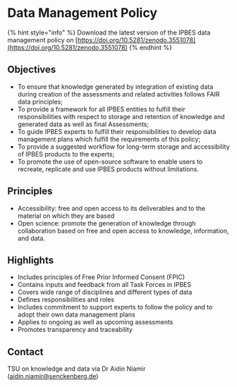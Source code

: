 # Data Management Policy

{% hint style="info" %}
Download the latest version of the IPBES data management policy on  [https://doi.org/10.5281/zenodo.3551078](https://doi.org/10.5281/zenodo.3551078)
{% endhint %}

## Objectives

* To ensure that knowledge generated by integration of existing data during creation of the assessments and related activities follows FAIR data principles; 
* To provide a framework for all IPBES entities to fulfill their responsibilities with respect to storage and retention of knowledge and generated data as well as final Assessments; 
* To guide IPBES experts to fulfill their responsibilities to develop data management plans which fulfill the requirements of this policy; 
* To provide a suggested workflow for long-term storage and accessibility of IPBES products to the experts; 
* To promote the use of open-source software to enable users to recreate, replicate and use IPBES products without limitations.

## Principles

* Accessibility: free and open access to its deliverables and to the material on which they are based 
* Open science: promote the generation of knowledge through collaboration based on free and open access to knowledge, information, and data.

## Highlights

* Includes principles of Free Prior Informed Consent \(FPIC\) 
* Contains inputs and feedback from all Task Forces in IPBES
* Covers wide range of disciplines and different types of data 
* Defines responsibilities and roles 
* Includes commitment to support experts to follow the policy and to adopt their own data management plans
* Applies to ongoing as well as upcoming assessments
* Promotes transparency and traceability

## Contact

TSU on knowledge and data via Dr Aidin Niamir \(aidin.niamir@senckenberg.de\)


